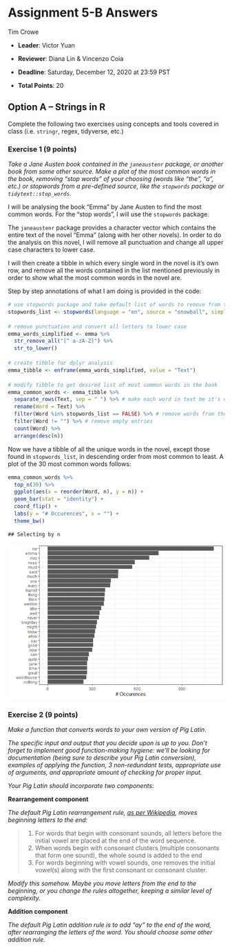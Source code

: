 Assignment 5-B Answers
================
Tim Crowe

  - **Leader**: Victor Yuan

  - **Reviewer**: Diana Lin & Vincenzo Coia

  - **Deadline**: Saturday, December 12, 2020 at 23:59 PST

  - **Total Points**: 20

## Option A – Strings in R

Complete the following two exercises using concepts and tools covered in
class (i.e. `stringr`, regex, tidyverse, etc.)

### Exercise 1 (9 points)

*Take a Jane Austen book contained in the `janeaustenr` package, or
another book from some other source. Make a plot of the most common
words in the book, removing “stop words” of your choosing (words like
“the”, “a”, etc.) or stopwords from a pre-defined source, like the
`stopwords` package or `tidytext::stop_words`.*

I will be analysing the book “Emma” by Jane Austen to find the most
common words. For the “stop words”, I will use the `stopwords` package.

The `janeaustenr` package provides a character vector which contains the
entire text of the novel “Emma” (along with her other novels). In order
to do the analysis on this novel, I will remove all punctuation and
change all upper case characters to lower case.

I will then create a tibble in which every single word in the novel is
it’s own row, and remove all the words contained in the list mentioned
previously in order to show what the most common words in the novel are.

Step by step annotations of what I am doing is provided in the code:

``` r
# use stopwords package and take default list of words to remove from the results
stopwords_list <- stopwords(language = "en", source = "snowball", simplify = TRUE)

# remove punctuation and convert all letters to lower case
emma_words_simplified <- emma %>%
  str_remove_all("[^ a-zA-Z]") %>%
  str_to_lower()

# create tibble for dplyr analysis
emma_tibble <- enframe(emma_words_simplified, value = "Text")

# modify tibble to get desired list of most common words in the book
emma_common_words <- emma_tibble %>%
  separate_rows(Text, sep = " ") %>% # make each word in text be it's own row
  rename(Word = Text) %>%
  filter(Word %in% stopwords_list == FALSE) %>% # remove words from the stoplist
  filter(Word != "") %>% # remove empty entries
  count(Word) %>%
  arrange(desc(n))
```

Now we have a tibble of all the unique words in the novel, except those
found in `stopwords_list`, in descending order from most common to
least. A plot of the 30 most common words follows:

``` r
emma_common_words %>%
  top_n(30) %>%
  ggplot(aes(x = reorder(Word, n), y = n)) +
  geom_bar(stat = "identity") +
  coord_flip() +
  labs(y = "# Occurences", x = "") +
  theme_bw()
```

    ## Selecting by n

![](assignment-5B-answers_files/figure-gfm/unnamed-chunk-3-1.png)<!-- -->

### Exercise 2 (9 points)

*Make a function that converts words to your own version of Pig Latin.*

*The specific input and output that you decide upon is up to you. Don’t
forget to implement good function-making hygiene: we’ll be looking for
documentation (being sure to describe your Pig Latin conversion),
examples of applying the function, 3 non-redundant tests, appropriate
use of arguments, and appropriate amount of checking for proper input.*

*Your Pig Latin should incorporate two components:*

**Rearrangement component**

*The default Pig Latin rearrangement rule, [as per
Wikipedia](https://en.wikipedia.org/wiki/Pig_Latin#Background), moves
beginning letters to the end:*

> 1.  For words that begin with consonant sounds, all letters before the
>     initial vowel are placed at the end of the word sequence.
> 2.  When words begin with consonant clusters (multiple consonants that
>     form one sound), the whole sound is added to the end
> 3.  For words beginning with vowel sounds, one removes the initial
>     vowel(s) along with the first consonant or consonant cluster.

*Modify this somehow. Maybe you move letters from the end to the
beginning, or you change the rules altogether, keeping a similar level
of complexity.*

**Addition component**

*The default Pig Latin addition rule is to add “ay” to the end of the
word, after rearranging the letters of the word. You should choose some
other addition rule.*

